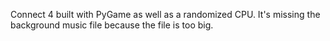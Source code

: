 Connect 4 built with PyGame as well as a randomized CPU. It's missing the background music file because the file is too big.
